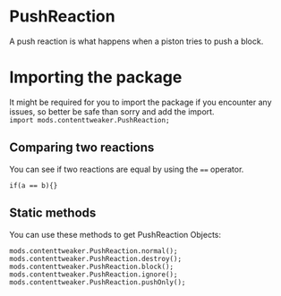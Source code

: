# PushReaction

A push reaction is what happens when a piston tries to push a block.

# Importing the package
It might be required for you to import the package if you encounter any issues, so better be safe than sorry and add the import.  
`import mods.contenttweaker.PushReaction;` 

## Comparing two reactions
You can see if two reactions are equal by using the `==` operator.
```zenscript
if(a == b){}
```

## Static methods

You can use these methods to get PushReaction Objects:

```zenscript
mods.contenttweaker.PushReaction.normal();
mods.contenttweaker.PushReaction.destroy();
mods.contenttweaker.PushReaction.block();
mods.contenttweaker.PushReaction.ignore();
mods.contenttweaker.PushReaction.pushOnly();
```